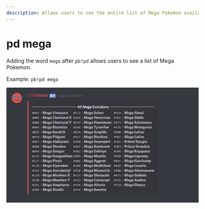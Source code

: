 ```yaml
---
description: Allows users to see the entire list of Mega Pokemon available.
---
```


# pd mega

Adding the word `mega` after `pb!pd` allows users to see a list of Mega Pokemon.

Example: `pb!pd mega`

![is what Pokebot will display](../.gitbook/assets/pd-mega.PNG)

